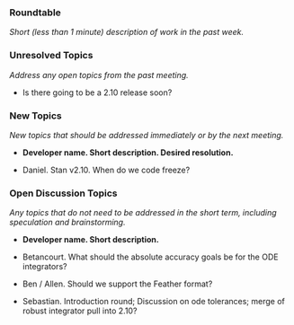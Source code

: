 ### Roundtable
_Short (less than 1 minute) description of work in the past week._

### Unresolved Topics
_Address any open topics from the past meeting._

* Is there going to be a 2.10 release soon?

### New Topics
_New topics that should be addressed immediately or by the next
meeting._

* __Developer name.  Short description.  Desired resolution.__

* Daniel. Stan v2.10. When do we code freeze?

### Open Discussion Topics
_Any topics that do not need to be addressed in the short term,
including speculation and brainstorming._

* __Developer name.  Short description.__

 * Betancourt.  What should the absolute accuracy goals be for the ODE integrators?
 * Ben / Allen. Should we support the Feather format?
 * Sebastian. Introduction round; Discussion on ode tolerances; merge of robust integrator pull into 2.10?